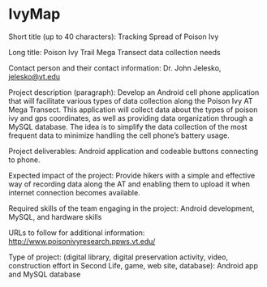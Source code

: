 # IvyMap

Short title (up to 40 characters): Tracking Spread of Poison Ivy

Long title: Poison Ivy Trail Mega Transect data collection needs

Contact person and their contact information: Dr. John Jelesko, jelesko@vt.edu

Project description (paragraph): Develop an Android cell phone application that will facilitate various types of data collection along the Poison Ivy AT Mega Transect. This application will collect data about the types of poison ivy and gps coordinates, as well as providing data organization through a MySQL database. The idea is to simplify the data collection of the most frequent data  to minimize handling the cell phone’s battery usage.

Project deliverables: Android application and codeable buttons connecting to phone.

Expected impact of the project: Provide hikers with a simple and effective way of recording data along the AT and enabling them to upload it when internet connection becomes available. 

Required skills of the team engaging in the project: Android development, MySQL, and hardware skills 

URLs to follow for additional information: http://www.poisonivyresearch.ppws.vt.edu/

Type of project: (digital library, digital preservation activity, video, construction effort in Second Life, game, web site, database): Android app and MySQL database
